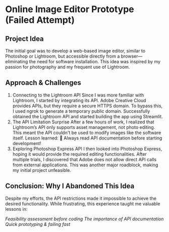 # Online Image Editor Prototype (Failed Attempt)

## Project Idea
The initial goal was to develop a web-based image editor, similar to Photoshop or Lightroom, but accessible directly from a browser—eliminating the need for software installation. This idea was inspired by my passion for photography and my frequent use of Lightroom.

## Approach & Challenges
1. Connecting to the Lightroom API
Since I was more familiar with Lightroom, I started by integrating its API.
Adobe Creative Cloud provides APIs, but they require a secure HTTPS domain.
To bypass this, I used ngrok to generate a temporary public domain.
Successfully obtained the Lightroom API and started building the app using Streamlit.
2. The API Limitation Surprise
After a few hours of work, I realized that Lightroom’s API only supports asset management, not photo editing.
This meant the API couldn't be used to modify images like the software itself.
Lesson learned: 🚨 Always read API documentation before starting development!
3. Exploring Photoshop Express API
I then looked into Photoshop Express, hoping it would provide the required editing functionalities.
After multiple trials, I discovered that Adobe does not allow direct API calls from external applications.
This was another major roadblock, making my initial project unfeasible.

## Conclusion: Why I Abandoned This Idea
Despite my efforts, the API restrictions made it impossible to achieve the desired functionality.
While frustrating, this experience taught me valuable lessons in:

*Feasibility assessment before coding*
*The importance of API documentation*
*Quick prototyping & failing fast*
